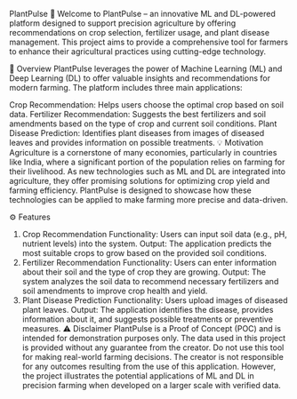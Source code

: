 PlantPulse 🌱
Welcome to PlantPulse – an innovative ML and DL-powered platform designed to support precision agriculture by offering recommendations on crop selection, fertilizer usage, and plant disease management. This project aims to provide a comprehensive tool for farmers to enhance their agricultural practices using cutting-edge technology.

🚀 Overview
PlantPulse leverages the power of Machine Learning (ML) and Deep Learning (DL) to offer valuable insights and recommendations for modern farming. The platform includes three main applications:

Crop Recommendation: Helps users choose the optimal crop based on soil data.
Fertilizer Recommendation: Suggests the best fertilizers and soil amendments based on the type of crop and current soil conditions.
Plant Disease Prediction: Identifies plant diseases from images of diseased leaves and provides information on possible treatments.
💡 Motivation
Agriculture is a cornerstone of many economies, particularly in countries like India, where a significant portion of the population relies on farming for their livelihood. As new technologies such as ML and DL are integrated into agriculture, they offer promising solutions for optimizing crop yield and farming efficiency. PlantPulse is designed to showcase how these technologies can be applied to make farming more precise and data-driven.

⚙️ Features
1. Crop Recommendation
Functionality: Users can input soil data (e.g., pH, nutrient levels) into the system.
Output: The application predicts the most suitable crops to grow based on the provided soil conditions.
2. Fertilizer Recommendation
Functionality: Users can enter information about their soil and the type of crop they are growing.
Output: The system analyzes the soil data to recommend necessary fertilizers and soil amendments to improve crop health and yield.
3. Plant Disease Prediction
Functionality: Users upload images of diseased plant leaves.
Output: The application identifies the disease, provides information about it, and suggests possible treatments or preventive measures.
⚠️ Disclaimer
PlantPulse is a Proof of Concept (POC) and is intended for demonstration purposes only. The data used in this project is provided without any guarantee from the creator. Do not use this tool for making real-world farming decisions. The creator is not responsible for any outcomes resulting from the use of this application. However, the project illustrates the potential applications of ML and DL in precision farming when developed on a larger scale with verified data.

